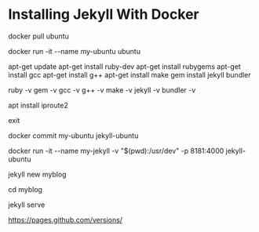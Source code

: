 # Installing Jekyll With Docker

docker pull ubuntu

docker run -it --name my-ubuntu ubuntu

apt-get update
apt-get install ruby-dev
apt-get install rubygems
apt-get install gcc
apt-get install g++
apt-get install make
gem install jekyll bundler

ruby -v
gem -v
gcc -v
g++ -v
make -v
jekyll -v
bundler -v

apt install iproute2

exit

docker commit my-ubuntu jekyll-ubuntu

docker run -it --name my-jekyll -v "$(pwd):/usr/dev" -p 8181:4000 jekyll-ubuntu

jekyll new myblog

cd myblog

jekyll serve


https://pages.github.com/versions/